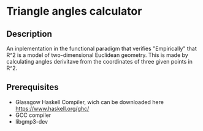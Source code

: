 # Triangle angles calculator


## Description

An inplementation in the functional paradigm that verifies "Empirically" that R^2
is a model of two-dimensional Euclidean geometry. This is made by calculating angles 
derivitave from the coordinates of three given points in R^2.


## Prerequisites

* Glassgow Haskell Compiler, wich can be downloaded here https://www.haskell.org/ghc/
* GCC compiler
* libgmp3-dev